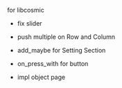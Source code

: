 for libcosmic

- fix slider
- push multiple on Row and Column
- add_maybe for Setting Section
- on_press_with for button

- impl object page